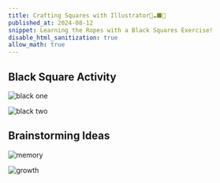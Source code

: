 ```yaml
---
title: Crafting Squares with Illustrator🌱☁️⬛🦥
published_at: 2024-08-12
snippet: Learning the Ropes with a Black Squares Exercise!
disable_html_sanitization: true
allow_math: true
---
```


## Black Square Activity
![black one](process.jpeg)

![black two](squares.jpeg)

## Brainstorming Ideas
![memory](memory.png)

![growth](growth.png)